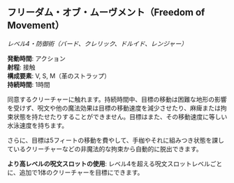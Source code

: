 ## フリーダム・オブ・ムーヴメント（Freedom of Movement）
*レベル4・防御術（バード、クレリック、ドルイド、レンジャー）*

**発動時間**: アクション  
**射程**: 接触  
**構成要素**: V, S, M（革のストラップ）  
**持続時間**: 1時間

同意するクリーチャーに触れます。持続時間中、目標の移動は困難な地形の影響を受けず、呪文や他の魔法効果は目標の移動速度を減少させたり、麻痺または拘束状態を持たせたりすることができません。目標はまた、その移動速度に等しい水泳速度を持ちます。

さらに、目標は5フィートの移動を費やして、手枷やそれに組みつき状態を課しているクリーチャーなどの非魔法的な拘束から自動的に脱出できます。

**より高レベルの呪文スロットの使用**: レベル4を超える呪文スロットレベルごとに、追加で1体のクリーチャーを目標にできます。